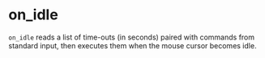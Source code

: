 on_idle
=======

`on_idle` reads a list of time-outs (in seconds) paired with commands
from standard input, then executes them when the mouse cursor becomes
idle.
